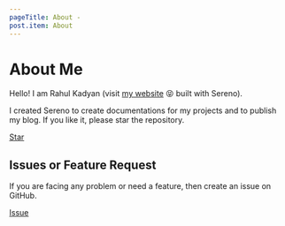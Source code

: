 ```yaml
---
pageTitle: About -
post.item: About
---
```

# About Me

Hello! I am Rahul Kadyan (visit [my website](http://znck.me/) :stuck_out_tongue_closed_eyes: built with Sereno).


I created Sereno to create documentations for my projects and to publish my blog. If you like it, please star the repository.

<a class="github-button" href="https://github.com/znck/serno" data-icon="octicon-star" data-style="mega" data-count-href="/znck/serno/stargazers" data-count-api="/repos/znck/serno#stargazers_count" data-count-aria-label="# stargazers on GitHub" aria-label="Star znck/serno on GitHub">Star</a>


## Issues or Feature Request
If you are facing any problem or need a feature, then create an issue on GitHub.

<a class="github-button" href="https://github.com/znck/serno/issues" data-style="mega" data-count-api="/repos/znck/serno#open_issues_count" data-count-aria-label="# issues on GitHub" aria-label="Issue znck/serno on GitHub">Issue</a>





<script async defer src="https://buttons.github.io/buttons.js"></script>
